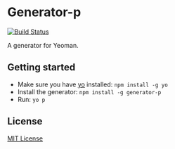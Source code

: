 # Generator-p
[![Build Status](https://secure.travis-ci.org/educastellano/generator-p.png?branch=master)](https://travis-ci.org/educastellano/generator-p)

A generator for Yeoman.

## Getting started
- Make sure you have [yo](https://github.com/yeoman/yo) installed:
    `npm install -g yo`
- Install the generator: `npm install -g generator-p`
- Run: `yo p`

## License
[MIT License](http://en.wikipedia.org/wiki/MIT_License)
